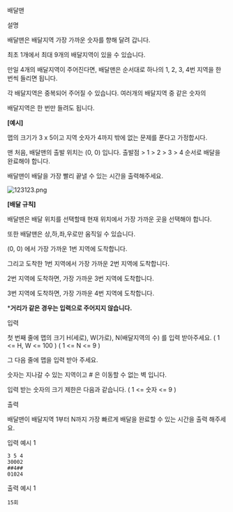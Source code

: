배달맨

설명



배달맨은 배달지역 가장 가까운 숫자를 향해 달려 갑니다.

최초 1개에서 최대 9개의 배달지역이 있을 수 있습니다.

만일 4개의 배달지역이 주어진다면, 배달맨은 순서대로 하나의 1, 2, 3, 4번 지역을 한 번씩 들리면 됩니다.

각 배달지역은 중복되어 주어질 수 있습니다. 여러개의 배달지역 중 같은 숫자의

배달지역은 한 번만 들려도 됩니다.



**[예시]**

맵의 크기가 3 x 5이고 지역 숫자가 4까지 밖에 없는 문제를 푼다고 가정합시다.

맨 처음, 배달맨의 출발 위치는 (0, 0) 입니다. 출발점 > 1 > 2 > 3 > 4 순서로 배달을 완료해야 합니다.

배달맨이 배달을 가장 빨리 끝낼 수 있는 시간을 출력해주세요.



![123123.png](http://mir.mincoding.co.kr/public/upload/79f8465bea.png)



**[배달 규칙]**

배달맨은 배달 위치를 선택할때 현재 위치에서 가장 가까운 곳을 선택해야 합니다.

또한 배달맨은 상,하,좌,우로만 움직일 수 있습니다.

(0, 0) 에서 가장 가까운 1번 지역에 도착합니다.

그리고 도착한 1번 지역에서 가장 가까운 2번 지역에 도착합니다.

2번 지역에 도착하면, 가장 가까운 3번 지역에 도착합니다.

3번 지역에 도착하면, 가장 가까운 4번 지역에 도착합니다.



***거리가 같은 경우는 입력으로 주어지지 않습니다.**



입력



첫 번째 줄에 맵의 크기 H(세로), W(가로), N(배달지역의 수) 를 입력 받아주세요. ( 1 <= H, W <= 100 ) ( 1 <= N <= 9 )

그 다음 줄에 맵을 입력 받아 주세요.

숫자는 지나갈 수 있는 지역이고 # 은 이동할 수 없는 벽 입니다.

입력 받는 숫자의 크기 제한은 다음과 같습니다. ( 1 <= 숫자 <= 9 )



출력



배달맨이 배달지역 1부터 N까지 가장 빠르게 배달을 완료할 수 있는 시간을 출력 해주세요.



입력 예시 1 

```
3 5 4
30002
##4##
01024
```

출력 예시 1

```
15회
```